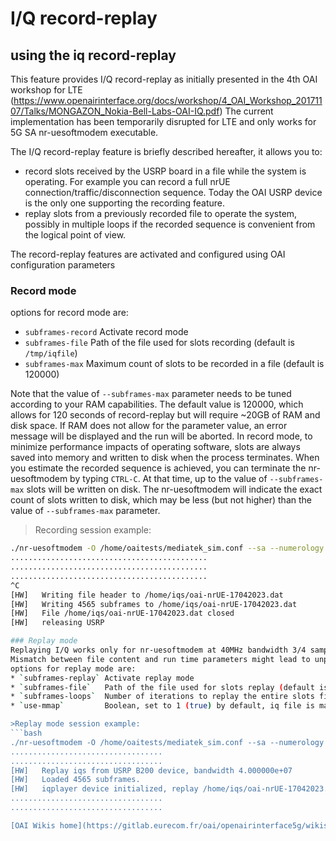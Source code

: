 # I/Q record-replay
## using the iq record-replay

This feature provides I/Q record-replay as initially presented in the 4th OAI workshop for LTE
(https://www.openairinterface.org/docs/workshop/4_OAI_Workshop_20171107/Talks/MONGAZON_Nokia-Bell-Labs-OAI-IQ.pdf)
The current implementation has been temporarily disrupted for LTE and only works for 5G SA
nr-uesoftmodem executable.

The I/Q record-replay feature is briefly described hereafter, it allows you to:
* record slots received by the USRP board in a file while the system is operating.
  For example you can record a full nrUE connection/traffic/disconnection sequence.
  Today the OAI USRP device is the only one supporting the recording feature. 
* replay slots from a previously recorded file to operate the system,
  possibly in multiple loops if the recorded sequence is convenient from the logical point of view. 

The record-replay features are activated and configured using OAI configuration parameters

### Record mode
options for record mode are:
* `subframes-record` Activate record mode
* `subframes-file`   Path of the file used for slots recording (default is `/tmp/iqfile`)
* `subframes-max`    Maximum count of slots to be recorded in a file (default is 120000)

Note that the value of `--subframes-max` parameter needs to be tuned according to your RAM capabilities.
The default value is 120000, which allows for 120 seconds of record-replay but will require ~20GB of RAM and disk space. 
If RAM does not allow for the parameter value, an error message will be displayed and the run will be aborted.
In record mode, to minimize performance impacts of operating software, slots are always saved into memory and
written to disk when the process terminates.
When you estimate the recorded sequence is achieved, you can terminate the nr-uesoftmodem by typing `CTRL-C`.
At that time, up to the value of `--subframes-max` slots will be written on disk.
The nr-uesoftmodem will indicate the exact count of slots written to disk, which may be less (but not higher)
than the value of `--subframes-max` parameter.

>Recording session example:
```bash
./nr-uesoftmodem -O /home/oaitests/mediatek_sim.conf --sa --numerology 1 -r 106 -C 3649440000 --band 78 -E --ue-fo-compensation --device.recplay.subframes-record 1 --device.recplay.subframes-file /home/iqs/oai-nrUE-17042023.dat --device.recplay.use-mmap 1 --device.recplay.subframes-max 30000
............................................
............................................
............................................
^C
[HW]   Writing file header to /home/iqs/oai-nrUE-17042023.dat 
[HW]   Writing 4565 subframes to /home/iqs/oai-nrUE-17042023.dat 
[HW]   File /home/iqs/oai-nrUE-17042023.dat closed
[HW]   releasing USRP

### Replay mode
Replaying I/Q works only for nr-uesoftmodem at 40MHz bandwidth 3/4 sampling.
Mismatch between file content and run time parameters might lead to unpredictable results.
options for replay mode are:
* `subframes-replay` Activate replay mode
* `subframes-file`   Path of the file used for slots replay (default is `/tmp/iqfile`)
* `subframes-loops`  Number of iterations to replay the entire slots file (default is 5)
* `use-mmap`         Boolean, set to 1 (true) by default, iq file is map to memory if true, otherwise iq's are read from file. 

>Replay mode session example:
```bash
./nr-uesoftmodem -O /home/oaitests/mediatek_sim.conf --sa --numerology 1 -r 106 -C 3649440000 --band 78 -E --ue-fo-compensation --device.recplay.subframes-replay 1 --device.recplay.subframes-file /home/iqs/oai-nrUE-17042023.dat --device.recplay.use-mmap 1 --device.recplay.subframes-loops 1
..................................
..................................
[HW]   Replay iqs from USRP B200 device, bandwidth 4.000000e+07
[HW]   Loaded 4565 subframes.
[HW]   iqplayer device initialized, replay /home/iqs/oai-nrUE-17042023.dat for 1 iteration(s)
..................................
..................................

[OAI Wikis home](https://gitlab.eurecom.fr/oai/openairinterface5g/wikis/home)
